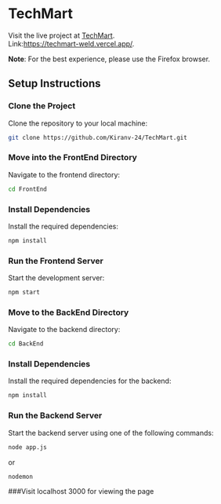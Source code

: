 # TechMart


Visit the live project at [TechMart](https://techmart-weld.vercel.app/).  
Link:https://techmart-weld.vercel.app/.

**Note**: For the best experience, please use the Firefox browser.

## Setup Instructions

### Clone the Project
Clone the repository to your local machine:
```bash
git clone https://github.com/Kiranv-24/TechMart.git
```

### Move into the FrontEnd Directory
Navigate to the frontend directory:
```bash
cd FrontEnd
```

### Install Dependencies
Install the required dependencies:
```bash
npm install
```

### Run the Frontend Server
Start the development server:
```bash
npm start
```

### Move to the BackEnd Directory
Navigate to the backend directory:
```bash
cd BackEnd
```

### Install Dependencies
Install the required dependencies for the backend:
```bash
npm install
```

### Run the Backend Server
Start the backend server using one of the following commands:
```bash
node app.js
```
or
```bash
nodemon
```

###Visit localhost 3000 for viewing the page
